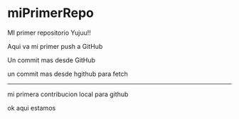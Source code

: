# miPrimerRepo
MI primer repositorio Yujuu!!

Aqui va mi primer push a GitHub

Un commit mas desde GitHub

un commit mas desde hgithub para fetch

****************************************

 mi primera contribucion local para github

ok aqui estamos 